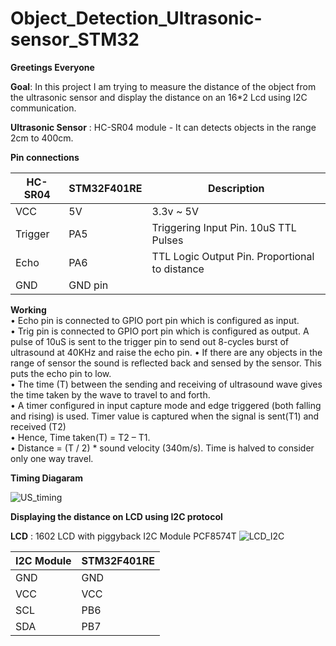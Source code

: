 # Object_Detection_Ultrasonic-sensor_STM32

__Greetings Everyone__

__Goal__: In this project I am trying to measure the distance of the object from the ultrasonic sensor and display the distance on an 16*2 Lcd using I2C communication.

__Ultrasonic Sensor__ : HC-SR04 module - It can detects objects in the range 2cm to 400cm.

__Pin connections__

|HC-SR04|STM32F401RE|Description|
|-------|-------|----|
|VCC|5V|3.3v ~ 5V|
|Trigger|PA5|Triggering Input Pin. 10uS TTL Pulses|
|Echo|PA6|TTL Logic Output Pin. Proportional to distance|
|GND|GND pin|

__Working__  
•	Echo pin is connected to GPIO port pin which is configured as input.  
•	Trig pin is connected to GPIO port pin which is configured as output. A pulse of 10uS is sent to the trigger pin to send out 8-cycles burst of ultrasound at 40KHz and raise the echo pin. 
•	If there are any objects in the range of sensor the sound is reflected back and sensed by the sensor. This puts the echo pin to low.  
•	The time (T) between the sending and receiving of ultrasound wave gives the time taken by the wave to travel to and forth.  
•	A timer configured in input capture mode and edge triggered (both falling and rising) is used. Timer value is captured when the signal is sent(T1) and received (T2)  
•	Hence, Time taken(T) = T2 – T1.  
•	Distance = (T / 2) * sound velocity (340m/s). Time is halved to consider only one way travel.  


__Timing Diagaram__ 

![US_timing](https://github.com/divyamchavan/Object_Detection_Ultrasonic-sensor_STM32/assets/121415464/3fe6febb-84ac-42e2-82d9-6cef09b44cc4)

__Displaying the distance on LCD using I2C protocol__  

__LCD__ : 1602 LCD with piggyback I2C Module PCF8574T
![LCD_I2C](https://github.com/divyamchavan/Object_Detection_Ultrasonic-sensor_STM32/assets/121415464/010043a8-317b-42b2-b696-5d5d4de9a750)

|I2C Module|STM32F401RE
|-----|------|
|GND|GND|
|VCC|VCC|
|SCL|PB6|
|SDA|PB7





 
